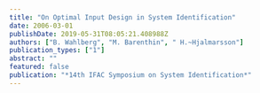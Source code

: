 ```yaml
---
title: "On Optimal Input Design in System Identification"
date: 2006-03-01
publishDate: 2019-05-31T08:05:21.408988Z
authors: ["B. Wahlberg", "M. Barenthin", " H.~Hjalmarsson"]
publication_types: ["1"]
abstract: ""
featured: false
publication: "*14th IFAC Symposium on System Identification*"
---
```


